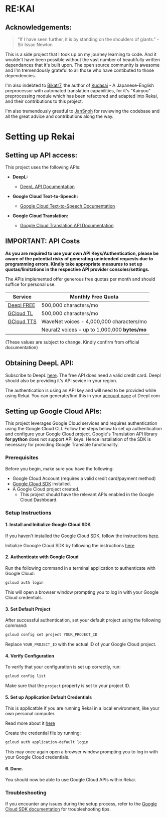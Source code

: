 # RE:KAI

## Acknowledgements:

> "If I have seen further, it is by standing on the shoulders of giants." - Sir Issac Newton

This is a side project that I took up on my journey learning to code. And it wouldn't have been possible without the vast number of beautifully written dependances that it's built upon. The open source community is awesome and I'm tremendously grateful to all those who have contibuted to those dependencies. 

I'm also indebted to [Bikatr7](https://github.com/Bikatr7), the author of [Kudasai](https://github.com/Bikatr7/Kudasai) - A Japanese-English preprocessor with automated translation capabilities, for it's "Kairyou" preprocessing module which has been refactored and adapted into Rekai, and their contributions to this project. 

I'm also tremendously greatful to [JanSnoh](https://github.com/JanSnoh) for reviewing the codebase and all the great advice and contributions along the way. 


# Setting up Rekai

## Setting up API access:

This project uses the following APIs:

- **DeepL:**
  - [DeepL API Documentation](https://www.deepl.com/docs-api/)

- **Google Cloud Text-to-Speech:**
  - [Google Cloud Text-to-Speech Documentation](https://cloud.google.com/text-to-speech/docs)

- **Google Cloud Translation:**
  - [Google Cloud Translation API Documentation](https://cloud.google.com/translate/docs)

## IMPORTANT: API Costs

**As you are required to use your own API Keys/Authentication, please be aware of the potential risks of generating unintended requests due to programming errors. Kindly take appropriate measures to set up quotas/limitations in the respective API provider consoles/settings.**

The APIs implemented offer generous free quotas per month and should suffice for personal use. 


| Service          | Monthly Free Quota               |                              
|------------------|-----------------------------|
| [Deepl FREE](https://support.deepl.com/hc/en-us/articles/360021200939-DeepL-API-Free) | 500,000 characters/mo       |                                         
| [GCloud TL](https://cloud.google.com/translate/pricing) | 500,000 characters/mo       |                                         
| [GCloud TTS](https://cloud.google.com/text-to-speech/pricing) | WaveNet voices - 4,000,000 characters/mo |                                         
|                  | Neural2 voices - up to 1,000,000 **bytes/mo**  |        

(These values are subject to change. Kindly confirm from official documentation)

## Obtaining DeepL API:

Subscribe to DeepL [here](https://www.deepl.com/pro#developer). The free API does need a valid credit card. Deepl should also be providing it's API sevice in your region. 

The authentication is using an API key and will need to be provided while using Rekai. You can generate/find this in your [account page](https://www.deepl.com/your-account/summary) at Deepl.com

## Setting up Google Cloud APIs:

This project leverages Google Cloud services and requires authentication using the Google Cloud CLI. Follow the steps below to set up authentication and configure your Google Cloud project. Google's Translation API library **for python** does not support API keys. Hence installation of the SDK is necessary for providing Google Translate functionality. 

### Prerequisites


Before you begin, make sure you have the following:

- Google Cloud Account (requires a valid credit card/payment method)
- [Google Cloud SDK](https://cloud.google.com/sdk/docs/install) installed.
- A Google Cloud project created.
    - This project should have the relevant APIs enabled in the Google Cloud Dashboard. 

### Setup Instructions

#### 1. Install and Initialize Google Cloud SDK

If you haven't installed the Google Cloud SDK, follow the instructions [here](https://cloud.google.com/sdk/docs/install).

Initialize Gooogle Cloud SDK by following the instructions [here](https://cloud.google.com/sdk/docs/initializing)

#### 2. Authenticate with Google Cloud

Run the following command in a terminal application to authenticate with Google Cloud:

```bash
gcloud auth login
```

This will open a browser window prompting you to log in with your Google Cloud credentials.

#### 3. Set Default Project

After successful authentication, set your default project using the following command:

```bash
gcloud config set project YOUR_PROJECT_ID
```

Replace `YOUR_PROJECT_ID` with the actual ID of your Google Cloud project.

#### 4. Verify Configuration

To verify that your configuration is set up correctly, run:

```bash
gcloud config list
```

Make sure that the `project` property is set to your project ID.


#### 5. Set up Application Default Credentials

This is applicatble if you are running Rekai in a local environment, like your own personal computer.

Read more about it [here](https://cloud.google.com/docs/authentication/provide-credentials-adc#how-to)

Create the credential file by running:

```bash 
gcloud auth application-default login
```
This may once again open a browser window prompting you to log in with your Google Cloud credentials.

#### 6. Done. 

You should now be able to use Google Cloud APIs within Rekai.

### Troubleshooting

If you encounter any issues during the setup process, refer to the [Google Cloud SDK documentation](https://cloud.google.com/sdk/docs/troubleshooting) for troubleshooting tips.

